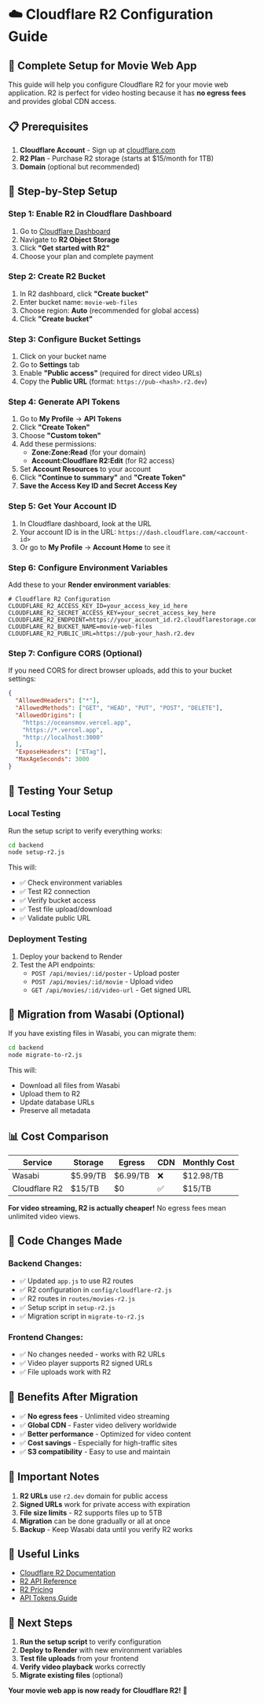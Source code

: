 # ☁️ Cloudflare R2 Configuration Guide

## 🎯 **Complete Setup for Movie Web App**

This guide will help you configure Cloudflare R2 for your movie web application. R2 is perfect for video hosting because it has **no egress fees** and provides global CDN access.

## 📋 **Prerequisites**

1. **Cloudflare Account** - Sign up at [cloudflare.com](https://cloudflare.com)
2. **R2 Plan** - Purchase R2 storage (starts at $15/month for 1TB)
3. **Domain** (optional but recommended)

## 🔧 **Step-by-Step Setup**

### **Step 1: Enable R2 in Cloudflare Dashboard**

1. Go to [Cloudflare Dashboard](https://dash.cloudflare.com)
2. Navigate to **R2 Object Storage**
3. Click **"Get started with R2"**
4. Choose your plan and complete payment

### **Step 2: Create R2 Bucket**

1. In R2 dashboard, click **"Create bucket"**
2. Enter bucket name: `movie-web-files`
3. Choose region: **Auto** (recommended for global access)
4. Click **"Create bucket"**

### **Step 3: Configure Bucket Settings**

1. Click on your bucket name
2. Go to **Settings** tab
3. Enable **"Public access"** (required for direct video URLs)
4. Copy the **Public URL** (format: `https://pub-<hash>.r2.dev`)

### **Step 4: Generate API Tokens**

1. Go to **My Profile** → **API Tokens**
2. Click **"Create Token"**
3. Choose **"Custom token"**
4. Add these permissions:
   - **Zone:Zone:Read** (for your domain)
   - **Account:Cloudflare R2:Edit** (for R2 access)
5. Set **Account Resources** to your account
6. Click **"Continue to summary"** and **"Create Token"**
7. **Save the Access Key ID and Secret Access Key**

### **Step 5: Get Your Account ID**

1. In Cloudflare dashboard, look at the URL
2. Your account ID is in the URL: `https://dash.cloudflare.com/<account-id>`
3. Or go to **My Profile** → **Account Home** to see it

### **Step 6: Configure Environment Variables**

Add these to your **Render environment variables**:

```env
# Cloudflare R2 Configuration
CLOUDFLARE_R2_ACCESS_KEY_ID=your_access_key_id_here
CLOUDFLARE_R2_SECRET_ACCESS_KEY=your_secret_access_key_here
CLOUDFLARE_R2_ENDPOINT=https://your_account_id.r2.cloudflarestorage.com
CLOUDFLARE_R2_BUCKET_NAME=movie-web-files
CLOUDFLARE_R2_PUBLIC_URL=https://pub-your_hash.r2.dev
```

### **Step 7: Configure CORS (Optional)**

If you need CORS for direct browser uploads, add this to your bucket settings:

```json
{
  "AllowedHeaders": ["*"],
  "AllowedMethods": ["GET", "HEAD", "PUT", "POST", "DELETE"],
  "AllowedOrigins": [
    "https://oceansmov.vercel.app",
    "https://*.vercel.app",
    "http://localhost:3000"
  ],
  "ExposeHeaders": ["ETag"],
  "MaxAgeSeconds": 3000
}
```

## 🧪 **Testing Your Setup**

### **Local Testing**

Run the setup script to verify everything works:

```bash
cd backend
node setup-r2.js
```

This will:
- ✅ Check environment variables
- ✅ Test R2 connection
- ✅ Verify bucket access
- ✅ Test file upload/download
- ✅ Validate public URL

### **Deployment Testing**

1. Deploy your backend to Render
2. Test the API endpoints:
   - `POST /api/movies/:id/poster` - Upload poster
   - `POST /api/movies/:id/movie` - Upload video
   - `GET /api/movies/:id/video-url` - Get signed URL

## 🚀 **Migration from Wasabi (Optional)**

If you have existing files in Wasabi, you can migrate them:

```bash
cd backend
node migrate-to-r2.js
```

This will:
- Download all files from Wasabi
- Upload them to R2
- Update database URLs
- Preserve all metadata

## 📊 **Cost Comparison**

| Service | Storage | Egress | CDN | Monthly Cost |
|---------|---------|--------|-----|--------------|
| Wasabi | $5.99/TB | $6.99/TB | ❌ | $12.98/TB |
| Cloudflare R2 | $15/TB | $0 | ✅ | $15/TB |

**For video streaming, R2 is actually cheaper!** No egress fees mean unlimited video views.

## 🔧 **Code Changes Made**

### **Backend Changes:**
- ✅ Updated `app.js` to use R2 routes
- ✅ R2 configuration in `config/cloudflare-r2.js`
- ✅ R2 routes in `routes/movies-r2.js`
- ✅ Setup script in `setup-r2.js`
- ✅ Migration script in `migrate-to-r2.js`

### **Frontend Changes:**
- ✅ No changes needed - works with R2 URLs
- ✅ Video player supports R2 signed URLs
- ✅ File uploads work with R2

## 🎯 **Benefits After Migration**

- ✅ **No egress fees** - Unlimited video streaming
- ✅ **Global CDN** - Faster video delivery worldwide
- ✅ **Better performance** - Optimized for video content
- ✅ **Cost savings** - Especially for high-traffic sites
- ✅ **S3 compatibility** - Easy to use and maintain

## 🚨 **Important Notes**

1. **R2 URLs** use `r2.dev` domain for public access
2. **Signed URLs** work for private access with expiration
3. **File size limits** - R2 supports files up to 5TB
4. **Migration** can be done gradually or all at once
5. **Backup** - Keep Wasabi data until you verify R2 works

## 🔗 **Useful Links**

- [Cloudflare R2 Documentation](https://developers.cloudflare.com/r2/)
- [R2 API Reference](https://developers.cloudflare.com/r2/api/)
- [R2 Pricing](https://developers.cloudflare.com/r2/platform/pricing/)
- [API Tokens Guide](https://developers.cloudflare.com/fundamentals/api/get-started/create-token/)

## 🎉 **Next Steps**

1. **Run the setup script** to verify configuration
2. **Deploy to Render** with new environment variables
3. **Test file uploads** from your frontend
4. **Verify video playback** works correctly
5. **Migrate existing files** (optional)

**Your movie web app is now ready for Cloudflare R2!** 🚀 